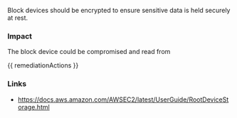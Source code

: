 
Block devices should be encrypted to ensure sensitive data is held securely at rest.

### Impact
The block device could be compromised and read from

<!-- DO NOT CHANGE -->
{{ remediationActions }}

### Links
- https://docs.aws.amazon.com/AWSEC2/latest/UserGuide/RootDeviceStorage.html
        